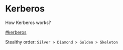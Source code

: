 # Kerberos

How Kerberos works?

[#kerberos](../../misc/theory/concepts.md#kerberos "mention")

Stealthy order: `Silver > Diamond > Golden > Skeleton`
